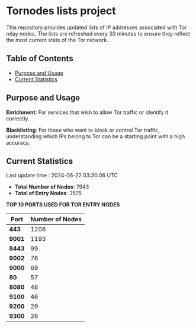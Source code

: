 # Tornodes lists project

This repository provides updated lists of IP addresses associated with Tor relay nodes. The lists are refreshed every 30 minutes to ensure they reflect the most current state of the Tor network.

## Table of Contents

- [Purpose and Usage](#purpose-and-usage)
- [Current Statistics](#current-statistics)


## Purpose and Usage

**Enrichment**: For services that wish to allow Tor traffic or identify it correctly.

**Blacklisting**: For those who want to block or control Tor traffic, understanding which IPs belong to Tor can be a starting point with a high accuracy.

## Current Statistics

Last update time : 2024-06-22 03:30:06 UTC

- **Total Number of Nodes**: 7943
- **Total of Entry Nodes**: 3575

**TOP 10 PORTS USED FOR TOR ENTRY NODES**

| **Port** | **Number of Nodes** |
|------|-----------------|
| **443**   | 1208  |
| **9001**   | 1193  |
| **8443**   | 99  |
| **9002**   | 76  |
| **9000**   | 69  |
| **80**   | 57  |
| **8080**   | 48  |
| **9100**   | 46  |
| **9200**   | 29  |
| **9300**   | 26  |


